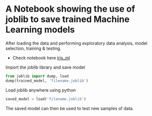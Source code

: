 # A Notebook showing the use of joblib to save trained Machine Learning models

After loading the data and performing exploratory data analysis, model selection, training & testing.

- Check notebook here [iris_ml](https://github.com/DonMarvex/iris_data/blob/main/iris_ml.ipynb)

Import the joblib library and save model

```Python
from joblib import dump, load
dump(trained_model, 'filename.joblib')
```

Load joblib anywhere using python
```Python
saved_model = load('filename.joblib')
```

The saved model can then be used to test new samples of data.
